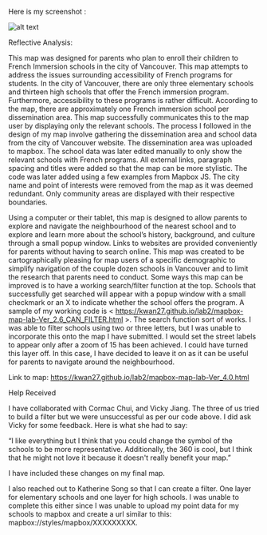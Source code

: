 Here is my screenshot :

![alt text]( https://kwan27.github.io/lab2/Screen%20Shot%202020-03-09%20at%2012.03.45%20AM.png "Mapbox Screenshot")

Reflective Analysis:

This map was designed for parents who plan to enroll their children to French Immersion schools in the city of Vancouver. This map attempts to address the issues surrounding accessibility of French programs for students. In the city of Vancouver, there are only three elementary schools and thirteen high schools that offer the French immersion program. Furthermore, accessibility to these programs is rather difficult. According to the map, there are approximately one French immersion school per dissemination area. This map successfully communicates this to the map user by displaying only the relevant schools. The process I followed in the design of my map involve gathering the dissemination area and school data from the city of Vancouver website. The dissemination area was uploaded to mapbox. The school data was later edited manually to only show the relevant schools with French programs. All external links, paragraph spacing and titles were added so that the map can be more stylistic. The code was later added using a few examples from Mapbox JS. The city name and point of interests were removed from the map as it was deemed redundant. Only community areas are displayed with their respective boundaries. 

Using a computer or their tablet, this map is designed to allow parents to explore and navigate the neighbourhood of the nearest school and to explore and learn more about the school’s history, background, and culture through a small popup window. Links to websites are provided conveniently for parents without having to search online. This map was created to be cartographically pleasing for map users of a specific demographic to simplify navigation of the couple dozen schools in Vancouver and to limit the research that parents need to conduct. Some ways this map can be improved is to have a working search/filter function at the top. Schools that successfully get searched will appear with a popup window with a small checkmark or an X to indicate whether the school offers the program. A sample of my working code is < https://kwan27.github.io/lab2/mapbox-map-lab-Ver_2.6_CAN_FILTER.html >. The search function sort of works. I was able to filter schools using two or three letters, but I was unable to incorporate this onto the map I have submitted. I would set the street labels to appear only after a zoom of 15 has been achieved. I could have turned this layer off. In this case, I have decided to leave it on as it can be useful for parents to navigate around the neighbourhood. 

Link to map: https://kwan27.github.io/lab2/mapbox-map-lab-Ver_4.0.html 

Help Received

I have collaborated with Cormac Chui, and Vicky Jiang. The three of us tried to build a filter but we were unsuccessful as per our code above. I did ask Vicky for some feedback. Here is what she had to say:

“I like everything but I think that you could change the symbol of the schools to be more representative. Additionally, the 360 is cool, but I think that he might not love it because it doesn't really benefit your map.”

I have included these changes on my final map. 

I also reached out to Katherine Song so that I can create a filter. One layer for elementary schools and one layer for high schools. I was unable to complete this either since I was unable to upload my point data for my schools to mapbox and create a url similar to this: mapbox://styles/mapbox/XXXXXXXXX.




